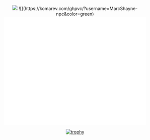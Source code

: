 <div align="center">
  <img src="https://svg-banners.vercel.app/api?type=typeWriter&text1=Marc%20Sih%20💻&width=800&height=200" />
  ![](https://komarev.com/ghpvc/?username=MarcShayne-npc&color=green)
 <img align="center" src="/github-metrics.svg" alt="Metrics" width="450">
  
  [![trophy](https://github-profile-trophy.vercel.app/?username=MarcShayne-npc&theme=onedark&row=2&column=4&margin-h=15&margin-w=15)](https://github.com/ryo-ma/github-profile-trophy)

</div>

